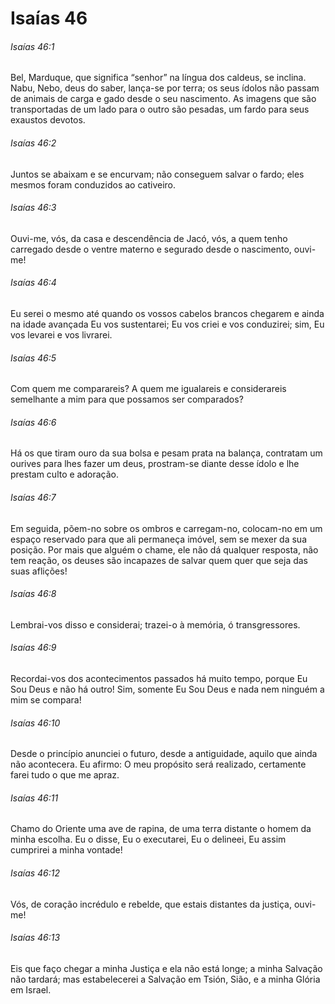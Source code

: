 # Isaías 46

###### Isaías 46:1

Bel, Marduque, que significa “senhor” na língua dos caldeus, se inclina. Nabu, Nebo, deus do saber, lança-se por terra; os seus ídolos não passam de animais de carga e gado desde o seu nascimento. As imagens que são transportadas de um lado para o outro são pesadas, um fardo para seus exaustos devotos.

###### Isaías 46:2

Juntos se abaixam e se encurvam; não conseguem salvar o fardo; eles mesmos foram conduzidos ao cativeiro.

###### Isaías 46:3

Ouvi-me, vós, da casa e descendência de Jacó, vós, a quem tenho carregado desde o ventre materno e segurado desde o nascimento, ouvi-me!

###### Isaías 46:4

Eu serei o mesmo até quando os vossos cabelos brancos chegarem e ainda na idade avançada Eu vos sustentarei; Eu vos criei e vos conduzirei; sim, Eu vos levarei e vos livrarei.

###### Isaías 46:5

Com quem me comparareis? A quem me igualareis e considerareis semelhante a mim para que possamos ser comparados?

###### Isaías 46:6

Há os que tiram ouro da sua bolsa e pesam prata na balança, contratam um ourives para lhes fazer um deus, prostram-se diante desse ídolo e lhe prestam culto e adoração.

###### Isaías 46:7

Em seguida, põem-no sobre os ombros e carregam-no, colocam-no em um espaço reservado para que ali permaneça imóvel, sem se mexer da sua posição. Por mais que alguém o chame, ele não dá qualquer resposta, não tem reação, os deuses são incapazes de salvar quem quer que seja das suas aflições!

###### Isaías 46:8

Lembrai-vos disso e considerai; trazei-o à memória, ó transgressores.

###### Isaías 46:9

Recordai-vos dos acontecimentos passados há muito tempo, porque Eu Sou Deus e não há outro! Sim, somente Eu Sou Deus e nada nem ninguém a mim se compara!

###### Isaías 46:10

Desde o princípio anunciei o futuro, desde a antiguidade, aquilo que ainda não acontecera. Eu afirmo: O meu propósito será realizado, certamente farei tudo o que me apraz.

###### Isaías 46:11

Chamo do Oriente uma ave de rapina, de uma terra distante o homem da minha escolha. Eu o disse, Eu o executarei, Eu o delineei, Eu assim cumprirei a minha vontade!

###### Isaías 46:12

Vós, de coração incrédulo e rebelde, que estais distantes da justiça, ouvi-me!

###### Isaías 46:13

Eis que faço chegar a minha Justiça e ela não está longe; a minha Salvação não tardará; mas estabelecerei a Salvação em Tsión, Sião, e a minha Glória em Israel.

